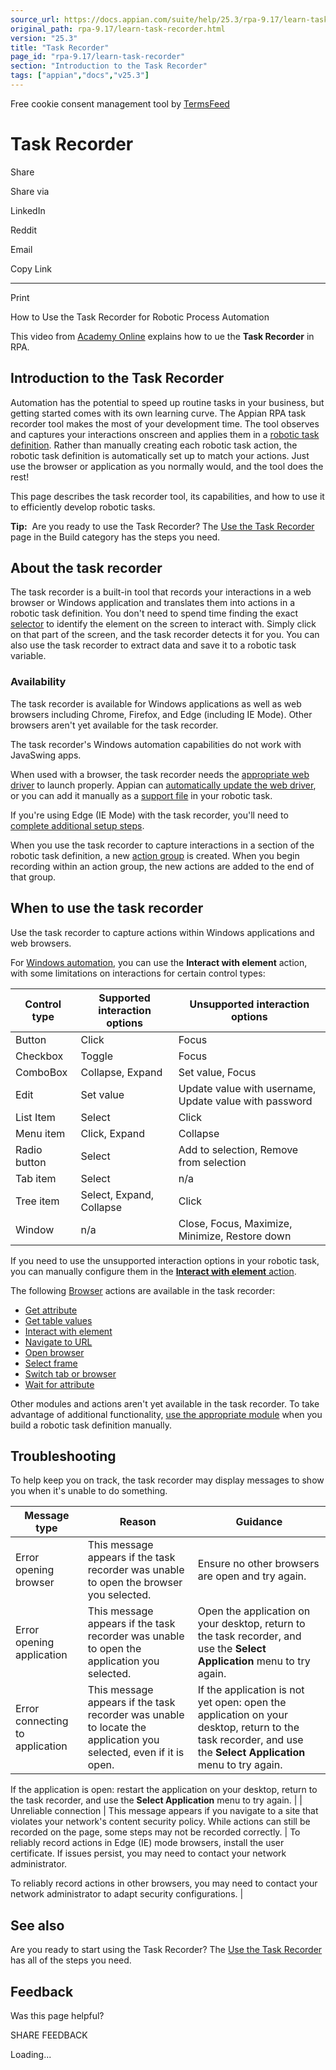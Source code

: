 ```yaml
---
source_url: https://docs.appian.com/suite/help/25.3/rpa-9.17/learn-task-recorder.html
original_path: rpa-9.17/learn-task-recorder.html
version: "25.3"
title: "Task Recorder"
page_id: "rpa-9.17/learn-task-recorder"
section: "Introduction to the Task Recorder"
tags: ["appian","docs","v25.3"]
---
```



Free cookie consent management tool by [TermsFeed](https://www.termsfeed.com/)

# Task Recorder

Share

Share via

LinkedIn

Reddit

Email

Copy Link

* * *

Print

How to Use the Task Recorder for Robotic Process Automation

This video from [Academy Online](https://academy.appian.com/) explains how to ue the **Task Recorder** in RPA.

## Introduction to the Task Recorder

Automation has the potential to speed up routine tasks in your business, but getting started comes with its own learning curve. The Appian RPA task recorder tool makes the most of your development time. The tool observes and captures your interactions onscreen and applies them in a [robotic task definition](./robotic-task-definition.html). Rather than manually creating each robotic task action, the robotic task definition is automatically set up to match your actions. Just use the browser or application as you normally would, and the tool does the rest!

This page describes the task recorder tool, its capabilities, and how to use it to efficiently develop robotic tasks.

**Tip:**  Are you ready to use the Task Recorder? The [Use the Task Recorder](task-recorder.html) page in the Build category has the steps you need.

## About the task recorder

The task recorder is a built-in tool that records your interactions in a web browser or Windows application and translates them into actions in a robotic task definition. You don't need to spend time finding the exact [selector](./selectors.html) to identify the element on the screen to interact with. Simply click on that part of the screen, and the task recorder detects it for you. You can also use the task recorder to extract data and save it to a robotic task variable.

### Availability

The task recorder is available for Windows applications as well as web browsers including Chrome, Firefox, and Edge (including IE Mode). Other browsers aren't yet available for the task recorder.

The task recorder's Windows automation capabilities do not work with JavaSwing apps.

When used with a browser, the task recorder needs the [appropriate web driver](actions-browser.html#components) to launch properly. Appian can [automatically update the web driver](actions-browser.html#automatically-update-web-drivers), or you can add it manually as a [support file](configure-advanced-configuration-tab.html#support-files) in your robotic task.

If you're using Edge (IE Mode) with the task recorder, you'll need to [complete additional setup steps](task-recorder.html#recording-with-edge-ie-mode).

When you use the task recorder to capture interactions in a section of the robotic task definition, a new [action group](actions-general.html#action-groups) is created. When you begin recording within an action group, the new actions are added to the end of that group.

## When to use the task recorder

Use the task recorder to capture actions within Windows applications and web browsers.

For [Windows automation](actions-windows-automation.html), you can use the **Interact with element** action, with some limitations on interactions for certain control types:

| Control type | Supported interaction options | Unsupported interaction options |
| --- | --- | --- |
| Button | Click | Focus |
| Checkbox | Toggle | Focus |
| ComboBox | Collapse, Expand | Set value, Focus |
| Edit | Set value | Update value with username, Update value with password |
| List Item | Select | Click |
| Menu item | Click, Expand | Collapse |
| Radio button | Select | Add to selection, Remove from selection |
| Tab item | Select | n/a |
| Tree item | Select, Expand, Collapse | Click |
| Window | n/a | Close, Focus, Maximize, Minimize, Restore down |

If you need to use the unsupported interaction options in your robotic task, you can manually configure them in the [**Interact with element** action](actions-windows-automation.html#interact-with-element).

The following [Browser](actions-browser.html) actions are available in the task recorder:

-   [Get attribute](actions-browser.html#get-attribute)
-   [Get table values](actions-browser.html#get-table-values)
-   [Interact with element](actions-browser.html#interact-with-element)
-   [Navigate to URL](actions-browser.html#navigate-to-url)
-   [Open browser](actions-browser.html#open-browser)
-   [Select frame](actions-browser.html#select-frame)
-   [Switch tab or browser](actions-browser.html#switch-browser-tab)
-   [Wait for attribute](actions-browser.html#get-attribute)

Other modules and actions aren't yet available in the task recorder. To take advantage of additional functionality, [use the appropriate module](rpa-modules.html) when you build a robotic task definition manually.

## Troubleshooting

To help keep you on track, the task recorder may display messages to show you when it's unable to do something.

| Message type | Reason | Guidance |
| --- | --- | --- |
| Error opening browser | This message appears if the task recorder was unable to open the browser you selected. | Ensure no other browsers are open and try again. |
| Error opening application | This message appears if the task recorder was unable to open the application you selected. | Open the application on your desktop, return to the task recorder, and use the **Select Application** menu to try again. |
| Error connecting to application | This message appears if the task recorder was unable to locate the application you selected, even if it is open. | If the application is not yet open: open the application on your desktop, return to the task recorder, and use the **Select Application** menu to try again.

If the application is open: restart the application on your desktop, return to the task recorder, and use the **Select Application** menu to try again. |
| Unreliable connection | This message appears if you navigate to a site that violates your network's content security policy. While actions can still be recorded on the page, some steps may not be recorded correctly. | To reliably record actions in Edge (IE) mode browsers, install the user certificate. If issues persist, you may need to contact your network administrator.

To reliably record actions in other browsers, you may need to contact your network administrator to adapt security configurations. |

## See also

Are you ready to start using the Task Recorder? The [Use the Task Recorder](task-recorder.html) has all of the steps you need.

## Feedback

Was this page helpful?

SHARE FEEDBACK

Loading...